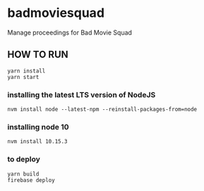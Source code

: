 # badmoviesquad
Manage proceedings for Bad Movie Squad

## HOW TO RUN
```
yarn install
yarn start
```

### installing the latest LTS version of NodeJS
```
nvm install node --latest-npm --reinstall-packages-from=node
```

### installing node 10
```
nvm install 10.15.3
```

### to deploy
```
yarn build
firebase deploy
```
